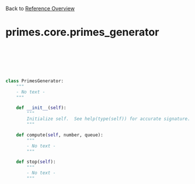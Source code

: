 
Back to [Reference Overview](https://github.com/pyrustic/primes/blob/master/docs/reference#README)

# primes.core.primes\_generator



<br>


```python

```

<br>

```python

class PrimesGenerator:
    """
    - No text -
    """

    def __init__(self):
        """
        Initialize self.  See help(type(self)) for accurate signature.
        """

    def compute(self, number, queue):
        """
        - No text -
        """

    def stop(self):
        """
        - No text -
        """

```

